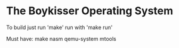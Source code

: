 # The Boykisser Operating System

To build just run 'make'
run with 'make run'

Must have: make nasm qemu-system mtools